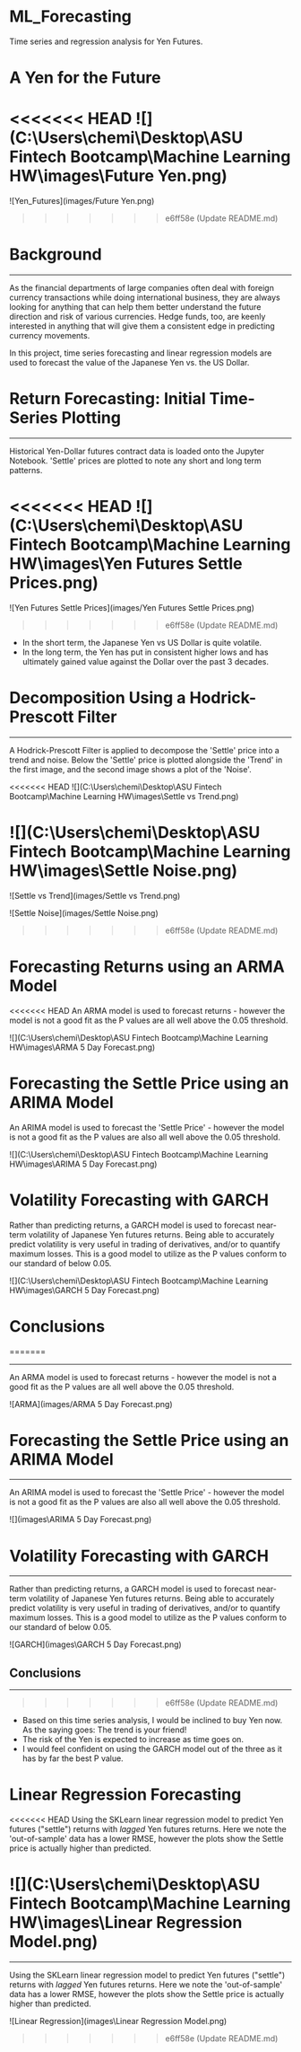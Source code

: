 # ML_Forecasting
Time series and regression analysis for Yen Futures.

# A Yen for the Future

<<<<<<< HEAD
![](C:\Users\chemi\Desktop\ASU Fintech Bootcamp\Machine Learning HW\images\Future Yen.png)
=======
![Yen_Futures](images/Future Yen.png)
>>>>>>> e6ff58e (Update README.md)



# Background

____

As the financial departments of large companies often deal with foreign currency transactions while doing international business, they are always looking for anything that can help them better understand the future direction and risk of various currencies. Hedge funds, too, are keenly interested in anything that will give them a consistent edge in predicting currency movements.

In this project, time series forecasting and linear regression models are used to forecast the value of the Japanese Yen vs. the US Dollar.

# Return Forecasting: Initial Time-Series Plotting

____

Historical Yen-Dollar futures contract data is loaded onto the Jupyter Notebook. 'Settle' prices are plotted to note any short and long term patterns.

<<<<<<< HEAD
![](C:\Users\chemi\Desktop\ASU Fintech Bootcamp\Machine Learning HW\images\Yen Futures Settle Prices.png)
=======
![Yen Futures Settle Prices](images/Yen Futures Settle Prices.png) 
>>>>>>> e6ff58e (Update README.md)

- In the short term, the Japanese Yen vs US Dollar is quite volatile. 
- In the long term, the Yen has put in consistent higher lows and has ultimately gained value against the Dollar over the past 3 decades.

# Decomposition Using a Hodrick-Prescott Filter

____

A Hodrick-Prescott Filter is applied to decompose the 'Settle' price into a trend and noise. Below the 'Settle' price is plotted alongside the 'Trend' in the first image, and the second image shows a plot of the 'Noise'.

<<<<<<< HEAD
![](C:\Users\chemi\Desktop\ASU Fintech Bootcamp\Machine Learning HW\images\Settle vs Trend.png)

![](C:\Users\chemi\Desktop\ASU Fintech Bootcamp\Machine Learning HW\images\Settle Noise.png)
=======
![Settle vs Trend](images/Settle vs Trend.png)



![Settle Noise](images/Settle Noise.png)
>>>>>>> e6ff58e (Update README.md)



# Forecasting Returns using an ARMA Model

<<<<<<< HEAD
An ARMA model is used to forecast returns - however the model is not a good fit as the P values are all well above the 0.05 threshold.

![](C:\Users\chemi\Desktop\ASU Fintech Bootcamp\Machine Learning HW\images\ARMA 5 Day Forecast.png)

# Forecasting the Settle Price using an ARIMA Model

An ARIMA model is used to forecast the 'Settle Price' - however the model is not a good fit as the P values are also all well above the 0.05 threshold.

![](C:\Users\chemi\Desktop\ASU Fintech Bootcamp\Machine Learning HW\images\ARIMA 5 Day Forecast.png)

# Volatility Forecasting with GARCH

Rather than predicting returns, a GARCH model is used to forecast near-term volatility of Japanese Yen futures returns. Being able to accurately predict volatility is very useful in trading of derivatives, and/or to quantify maximum losses. This is a good model to utilize as the P values conform to our standard of below 0.05.

![](C:\Users\chemi\Desktop\ASU Fintech Bootcamp\Machine Learning HW\images\GARCH 5 Day Forecast.png)

# Conclusions
=======
___

An ARMA model is used to forecast returns - however the model is not a good fit as the P values are all well above the 0.05 threshold.

![ARMA](images/ARMA 5 Day Forecast.png)

# Forecasting the Settle Price using an ARIMA Model

___

An ARIMA model is used to forecast the 'Settle Price' - however the model is not a good fit as the P values are also all well above the 0.05 threshold.

![](images\ARIMA 5 Day Forecast.png)

# Volatility Forecasting with GARCH

___

Rather than predicting returns, a GARCH model is used to forecast near-term volatility of Japanese Yen futures returns. Being able to accurately predict volatility is very useful in trading of derivatives, and/or to quantify maximum losses. This is a good model to utilize as the P values conform to our standard of below 0.05.

![GARCH](images\GARCH 5 Day Forecast.png)

## Conclusions

___
>>>>>>> e6ff58e (Update README.md)

- Based on this time series analysis, I would be inclined to buy Yen now. As the saying goes: The trend is your friend!
- The risk of the Yen is expected to increase as time goes on.
- I would feel confident on using the GARCH model out of the three as it has by far the best P value.

# Linear Regression Forecasting

<<<<<<< HEAD
Using the SKLearn linear regression model to predict Yen futures ("settle") returns with *lagged* Yen futures returns. Here we note the 'out-of-sample' data has a lower RMSE, however the plots show the Settle price is actually higher than predicted.

![](C:\Users\chemi\Desktop\ASU Fintech Bootcamp\Machine Learning HW\images\Linear Regression Model.png)
=======
___

Using the SKLearn linear regression model to predict Yen futures ("settle") returns with *lagged* Yen futures returns. Here we note the 'out-of-sample' data has a lower RMSE, however the plots show the Settle price is actually higher than predicted.

![Linear Regression](images\Linear Regression Model.png)
>>>>>>> e6ff58e (Update README.md)
